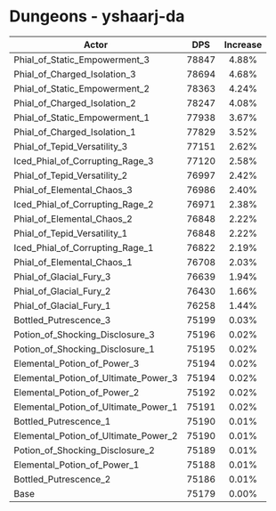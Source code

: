 # Dungeons - yshaarj-da
| Actor | DPS | Increase |
|---|:---:|:---:|
|Phial_of_Static_Empowerment_3|78847|4.88%|
|Phial_of_Charged_Isolation_3|78694|4.68%|
|Phial_of_Static_Empowerment_2|78363|4.24%|
|Phial_of_Charged_Isolation_2|78247|4.08%|
|Phial_of_Static_Empowerment_1|77938|3.67%|
|Phial_of_Charged_Isolation_1|77829|3.52%|
|Phial_of_Tepid_Versatility_3|77151|2.62%|
|Iced_Phial_of_Corrupting_Rage_3|77120|2.58%|
|Phial_of_Tepid_Versatility_2|76997|2.42%|
|Phial_of_Elemental_Chaos_3|76986|2.40%|
|Iced_Phial_of_Corrupting_Rage_2|76971|2.38%|
|Phial_of_Elemental_Chaos_2|76848|2.22%|
|Phial_of_Tepid_Versatility_1|76848|2.22%|
|Iced_Phial_of_Corrupting_Rage_1|76822|2.19%|
|Phial_of_Elemental_Chaos_1|76708|2.03%|
|Phial_of_Glacial_Fury_3|76639|1.94%|
|Phial_of_Glacial_Fury_2|76430|1.66%|
|Phial_of_Glacial_Fury_1|76258|1.44%|
|Bottled_Putrescence_3|75199|0.03%|
|Potion_of_Shocking_Disclosure_3|75196|0.02%|
|Potion_of_Shocking_Disclosure_1|75195|0.02%|
|Elemental_Potion_of_Power_3|75194|0.02%|
|Elemental_Potion_of_Ultimate_Power_3|75194|0.02%|
|Elemental_Potion_of_Power_2|75192|0.02%|
|Elemental_Potion_of_Ultimate_Power_1|75191|0.02%|
|Bottled_Putrescence_1|75190|0.01%|
|Elemental_Potion_of_Ultimate_Power_2|75190|0.01%|
|Potion_of_Shocking_Disclosure_2|75189|0.01%|
|Elemental_Potion_of_Power_1|75188|0.01%|
|Bottled_Putrescence_2|75186|0.01%|
|Base|75179|0.00%|
